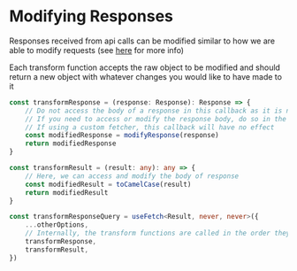 # Modifying Responses

Responses received from api calls can be modified similar to how we are able to modify requests (see [here](docs-customizing-requests) for more info)

Each transform function accepts the raw object to be modified and should return a new object with whatever changes you would like to have made to it

```ts
const transformResponse = (response: Response): Response => {
    // Do not access the body of a response in this callback as it is needed later by `useFetch` internally
    // If you need to access or modify the response body, do so in the `transformResult`callback
    // If using a custom fetcher, this callback will have no effect
    const modifiedResponse = modifyResponse(response)
    return modifiedResponse
}

const transformResult = (result: any): any => {
    // Here, we can access and modify the body of response
    const modifiedResult = toCamelCase(result)
    return modifiedResult
}

const transformResponseQuery = useFetch<Result, never, never>({
    ...otherOptions,
    // Internally, the transform functions are called in the order they are listed here
    transformResponse,
    transformResult,
})
```

[docs-customizing-requests]: https://github.com/taennan/use-fetch/blob/main/docs/customizing-requests.md
